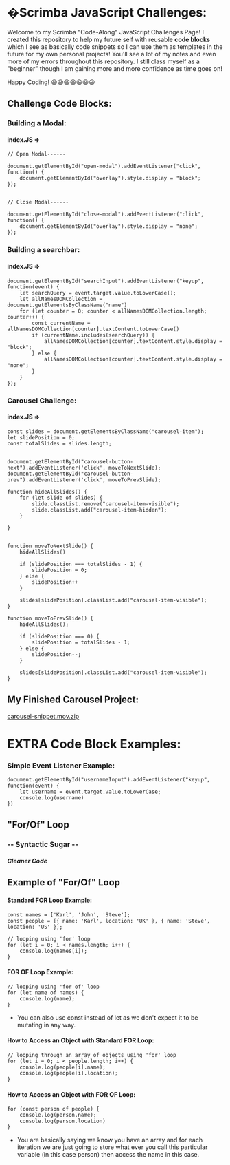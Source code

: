 # �Scrimba JavaScript Challenges: 

Welcome to my Scrimba "Code-Along" JavaScript Challenges Page! I created this repository to help my future self with reusable **code blocks** which I see as basically code snippets so I can use them as templates in the future for my own personal projects! You'll see a lot of my notes and even more of my errors throughout this repository. I still class myself as a "beginner" though I am gaining more and more confidence as time goes on! 


Happy Coding! 😃😃😃😃😃😃😃



## Challenge Code Blocks: 

### Building a Modal: 
#### index.JS =>

```
// Open Modal------ 

document.getElementById("open-modal").addEventListener("click", function() {
    document.getElementById("overlay").style.display = "block";
});


// Close Modal------

document.getElementById("close-modal").addEventListener("click", function() {
    document.getElementById("overlay").style.display = "none";
});

```


### Building a searchbar:  
#### index.JS =>

```
document.getElementById("searchInput").addEventListener("keyup", function(event) {
    let searchQuery = event.target.value.toLowerCase();
    let allNamesDOMCollection = document.getElementsByClassName("name")
    for (let counter = 0; counter < allNamesDOMCollection.length; counter++) {
        const currentName = allNamesDOMCollection[counter].textContent.toLowerCase()
        if (currentName.includes(searchQuery)) {
            allNamesDOMCollection[counter].textContent.style.display = "block";
        } else {
            allNamesDOMCollection[counter].textContent.style.display = "none";
        }
    }
});

```


### Carousel Challenge:
#### index.JS =>

```
const slides = document.getElementsByClassName("carousel-item");
let slidePosition = 0;
const totalSlides = slides.length;


document.getElementById("carousel-button-next").addEventListener('click', moveToNextSlide);
document.getElementById("carousel-button-prev").addEventListener('click', moveToPrevSlide);

function hideAllSlides() {
    for (let slide of slides) {
        slide.classList.remove("carousel-item-visible");
        slide.classList.add("carousel-item-hidden");
    }
    
}


function moveToNextSlide() {
    hideAllSlides()

    if (slidePosition === totalSlides - 1) {
        slidePosition = 0;
    } else {
        slidePosition++
    }
    
    slides[slidePosition].classList.add("carousel-item-visible");
}

function moveToPrevSlide() {
    hideAllSlides();

    if (slidePosition === 0) {
        slidePosition = totalSlides - 1; 
    } else {
        slidePosition--;
    }

    slides[slidePosition].classList.add("carousel-item-visible");
}

```

## My Finished Carousel Project: 
[carousel-snippet.mov.zip](https://github.com/beesanderson/scrimba-javascript-challenges/files/7356101/carousel-snippet.mov.zip)





# EXTRA Code Block Examples: 

### Simple Event Listener Example: 
```
document.getElementById("usernameInput").addEventListener("keyup", function(event) {
    let username = event.target.value.toLowerCase;
    console.log(username)
})

```



## "For/Of" Loop 
### -- **Syntactic Sugar** -- 
##### Cleaner Code 

## Example of "For/Of" Loop

#### Standard FOR Loop Example: 
```
const names = ['Karl', 'John', 'Steve'];
const people = [{ name: 'Karl', location: 'UK' }, { name: 'Steve', location: 'US' }];

// looping using 'for' loop
for (let i = 0; i < names.length; i++) {
    console.log(names[i]);
}
```
#### FOR OF Loop Example: 
``` 
// looping using 'for of' loop
for (let name of names) {
    console.log(name);
}
```
- You can also use const instead of let as we don't expect it to be mutating in any way.

#### How to Access an Object with Standard FOR Loop: 
```
// looping through an array of objects using 'for' loop
for (let i = 0; i < people.length; i++) {
    console.log(people[i].name);
    console.log(people[i].location);
}

```

#### How to Access an Object with FOR OF Loop:
```
for (const person of people) {
    console.log(person.name);
    console.log(person.location)
}

```
- You are basically saying we know you have an array and for each iteration we are just going to store what ever you call this particular variable (in this case person) then access the name in this case. 
